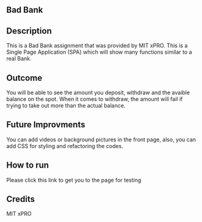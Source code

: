 ## Bad Bank

<h2>Description</h2>
<p>This is a Bad Bank assignment that was provided by MIT xPRO. This is a Single Page Application (SPA) which will show many functions similar to a real Bank.</p>
<h2>Outcome</h2>
<p>You will be able to see the amount you deposit, withdraw and the avaible balance on the spot. When it comes to withdraw, the amount will fail if trying to take out more than the actual balance.</p>
<h2>Future Improvments</h2>
<p>You can add videos or background pictures in the front page, also, you can add CSS for styling and refactoring the codes.</p>
<h2>How to run</h2>
<p>Please click this link to get you to the page for testing</p>
<h2>Credits</h2>
<p>MIT xPRO</p>